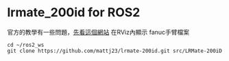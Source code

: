 # lrmate_200id for ROS2
官方的教學有一些問題，[先看這個網站](https://blog.csdn.net/zengaliang/article/details/122444490)
在RViz內顯示 fanuc手臂檔案
```
cd ~/ros2_ws
git clone https://github.com/mattj23/lrmate-200id.git src/LRMate-200iD
```


